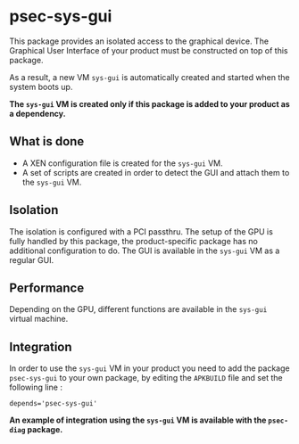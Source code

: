 # psec-sys-gui

This package provides an isolated access to the graphical device. The Graphical User Interface of your product must be constructed on top of this package.

As a result, a new VM `sys-gui` is automatically created and started when the system boots up.

**The `sys-gui` VM is created only if this package is added to your product as a dependency.**

## What is done

- A XEN configuration file is created for the `sys-gui` VM. 
- A set of scripts are created in order to detect the GUI and attach them to the `sys-gui` VM.

## Isolation

The isolation is configured with a PCI passthru. The setup of the GPU is fully handled by this package, the product-specific package has no additional configuration to do.
The GUI is available in the `sys-gui` VM as a regular GUI.

## Performance

Depending on the GPU, different functions are available in the `sys-gui` virtual machine.

## Integration

In order to use the `sys-gui` VM in your product you need to add the package `psec-sys-gui` to your own package, by editing the `APKBUILD` file and set the following line :
```
depends='psec-sys-gui'
```

**An example of integration using the `sys-gui` VM is available with the `psec-diag` package.**
